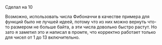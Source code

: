Сделал на 10

Возможно, использовать числа Фибоначчи в качестве примера для функций было не лучшей идеей, потому что из них можно вернуть что-то размером не больше байта, а эти числа довольно быстро растут. Но зато я заметил это и написал в промте, что корректно работает только для чисел от 1 до 13 включительно.